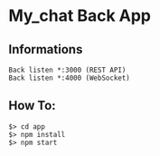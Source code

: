 # My_chat Back App

## Informations
    Back listen *:3000 (REST API)
    Back listen *:4000 (WebSocket)
    
## How To:
    $> cd app
    $> npm install
    $> npm start
